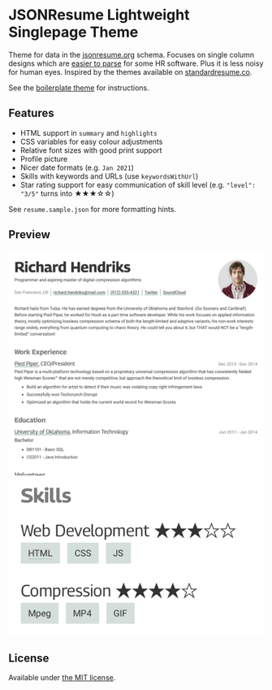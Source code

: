 # JSONResume Lightweight Singlepage Theme

Theme for data in the [jsonresume.org](https://jsonresume.org) schema.
Focuses on single column designs which are [easier to parse](https://resources.workable.com/stories-and-insights/how-ATS-reads-resumes)
for some HR software. Plus it is less noisy for human eyes.
Inspired by the themes available on [standardresume.co](https://standardresume.co).

See the [boilerplate theme](https://www.npmjs.org/package/jsonresume-theme-boilerplate) for instructions.
## Features

 * HTML support in `summary` and `highlights`
 * CSS variables for easy colour adjustments
 * Relative font sizes with good print support
 * Profile picture
 * Nicer date formats (e.g. `Jan 2021`)
 * Skills with keywords and URLs (use `keywordsWithUrl`)
 * Star rating support for easy communication of skill level (e.g. `"level": "3/5"` turns into ★★★☆☆)

See `resume.sample.json` for more formatting hints.
## Preview

![Preview](doc/preview1.png)
![Preview](doc/preview2.png)
## License

Available under [the MIT license](http://mths.be/mit).
